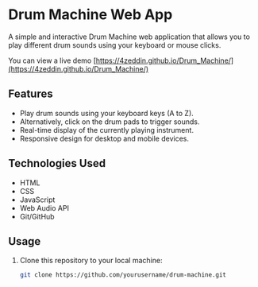 # Drum Machine Web App

A simple and interactive Drum Machine web application that allows you to play different drum sounds using your keyboard or mouse clicks.

You can view a live demo [https://4zeddin.github.io/Drum_Machine/](https://4zeddin.github.io/Drum_Machine/)

## Features

- Play drum sounds using your keyboard keys (A to Z).
- Alternatively, click on the drum pads to trigger sounds.
- Real-time display of the currently playing instrument.
- Responsive design for desktop and mobile devices.

## Technologies Used

- HTML
- CSS
- JavaScript
- Web Audio API
- Git/GitHub

## Usage

1. Clone this repository to your local machine:

   ```bash
   git clone https://github.com/yourusername/drum-machine.git

